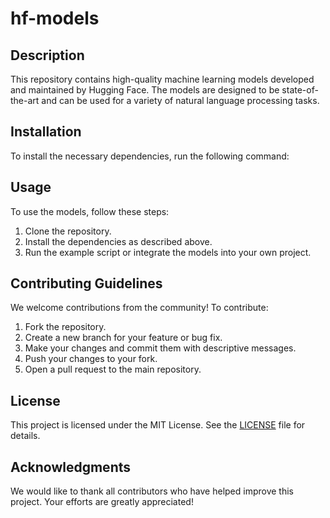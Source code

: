 # hf-models

## Description
This repository contains high-quality machine learning models developed and maintained by Hugging Face. The models are designed to be state-of-the-art and can be used for a variety of natural language processing tasks.

## Installation
To install the necessary dependencies, run the following command:



## Usage
To use the models, follow these steps:
1. Clone the repository.
2. Install the dependencies as described above.
3. Run the example script or integrate the models into your own project.

## Contributing Guidelines
We welcome contributions from the community! To contribute:
1. Fork the repository.
2. Create a new branch for your feature or bug fix.
3. Make your changes and commit them with descriptive messages.
4. Push your changes to your fork.
5. Open a pull request to the main repository.

## License
This project is licensed under the MIT License. See the [LICENSE](LICENSE) file for details.

## Acknowledgments
We would like to thank all contributors who have helped improve this project. Your efforts are greatly appreciated!
